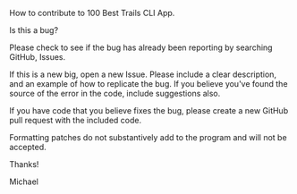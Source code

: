How to contribute to 100 Best Trails CLI App.

Is this a bug?

Please check to see if the bug has already been reporting by searching GitHub, Issues.

If this is a new big, open a new Issue. Please include a clear description, and an example of how to replicate the bug. If you believe you've found the source of the error in the code, include suggestions also.

If you have code that you believe fixes the bug, please create a new GitHub pull request with the included code.

Formatting patches do not substantively add to the program and will not be accepted.

Thanks!

Michael